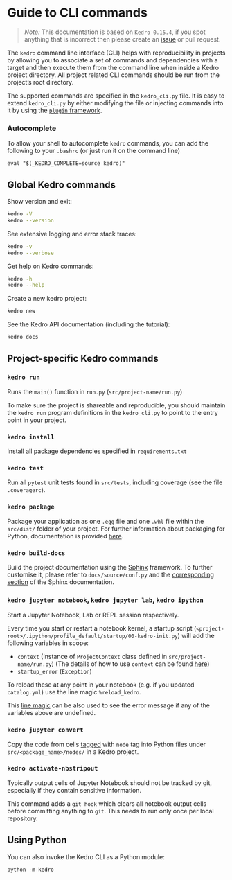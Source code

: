 # Guide to CLI commands

> *Note:* This documentation is based on `Kedro 0.15.4`, if you spot anything that is incorrect then please create an [issue](https://github.com/quantumblacklabs/kedro/issues) or pull request.

The `kedro` command line interface (CLI) helps with reproducibility in projects by allowing you to associate a set of commands and dependencies with a target and then execute them from the command line when inside a Kedro project directory. All project related CLI commands should be run from the project’s root directory.

The supported commands are specified in the `kedro_cli.py` file. It is easy to extend `kedro_cli.py` by either modifying the file or injecting commands into it by using the [`plugin` framework](../04_user_guide/10_developing_plugins.md).

### Autocomplete

To allow your shell to autocomplete `kedro` commands, you can add the following to your `.bashrc` (or just run it on the command line)

```
eval "$(_KEDRO_COMPLETE=source kedro)"
```

## Global Kedro commands

Show version and exit:

```bash
kedro -V
kedro --version
```

See extensive logging and error stack traces:

```bash
kedro -v
kedro --verbose
```

Get help on Kedro commands:

```bash
kedro -h
kedro --help
```

Create a new kedro project:

```bash
kedro new
```

See the Kedro API documentation (including the tutorial):

```bash
kedro docs
```

## Project-specific Kedro commands

### `kedro run`
Runs the `main()` function in `run.py` (`src/project-name/run.py`)

To make sure the project is shareable and reproducible, you should maintain the `kedro run` program definitions in the `kedro_cli.py` to point to the entry point in your project.

### `kedro install`
Install all package dependencies specified in `requirements.txt`

### `kedro test`
Run all `pytest` unit tests found in `src/tests`, including coverage (see the file `.coveragerc`).

### `kedro package`
Package your application as one `.egg` file  and one `.whl` file within the `src/dist/` folder of your project. For further information about packaging for Python, documentation is provided [here](https://packaging.python.org/overview/).

### `kedro build-docs`
Build the project documentation using the [Sphinx](https://www.sphinx-doc.org) framework. To further customise it, please refer to `docs/source/conf.py` and the [corresponding section](http://www.sphinx-doc.org/en/master/usage/configuration.html) of the Sphinx documentation.

### `kedro jupyter notebook`, `kedro jupyter lab`, `kedro ipython`
Start a Jupyter Notebook, Lab or REPL session respectively.

Every time you start or restart a notebook kernel, a startup script (`<project-root>/.ipython/profile_default/startup/00-kedro-init.py`) will add the following variables in scope:
- `context` (Instance of `ProjectContext` class defined in `src/project-name/run.py`) (The details of how to use `context` can be found [here](../04_user_guide/11_ipython.md))
- `startup_error` (`Exception`)

To reload these at any point in your notebook (e.g. if you updated `catalog.yml`) use the line magic `%reload_kedro`.

This [line magic](https://ipython.readthedocs.io/en/stable/interactive/magics.html#line-magics) can be also used to see the error message if any of the variables above are undefined.

### `kedro jupyter convert`
Copy the code from cells [tagged](https://jupyter-notebook.readthedocs.io/en/stable/changelog.html#cell-tags) with `node` tag into Python files under `src/<package_name>/nodes/` in a Kedro project.

### `kedro activate-nbstripout`
Typically output cells of Jupyter Notebook should not be tracked by git, especially if they contain sensitive information.

This command adds a `git hook` which clears all notebook output cells before committing anything to `git`.  This needs to run only once per local repository.

## Using Python
You can also invoke the Kedro CLI as a Python module:

```console
python -m kedro
```
